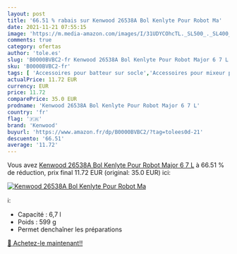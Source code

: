 ```yaml
---
layout: post
title: '66.51 % rabais sur Kenwood 26538A Bol Kenlyte Pour Robot Ma'
date: 2021-11-21 07:55:15
image: 'https://m.media-amazon.com/images/I/31UDYCOhcTL._SL500_._SL400_.jpg'
comments: true
category: ofertas
author: 'tole.es'
slug: 'B0000BVBC2-fr Kenwood 26538A Bol Kenlyte Pour Robot Major 6 7 L'
sku: 'B0000BVBC2-fr'
tags: [ 'Accessoires pour batteur sur socle','Accessoires pour mixeur plongeant','Cuisine et Maison','Petit électroménager','Pièces et accessoires pour petit électroménager','kenwood', ]
actualPrice: 11.72 EUR
currency: EUR
price: 11.72
comparePrice: 35.0 EUR
prodname: 'Kenwood 26538A Bol Kenlyte Pour Robot Major 6 7 L'
country: 'fr'
flag: '🇫🇷'
brand: 'Kenwood'
buyurl: 'https://www.amazon.fr/dp/B0000BVBC2/?tag=tolees0d-21'
descuento: '66.51'
average: '11.72'
---
```


Vous avez [Kenwood 26538A Bol Kenlyte Pour Robot Major 6 7 L](https://www.amazon.fr/dp/B0000BVBC2/?tag=tolees0d-21)  à  66.51 % de réduction, prix final  11.72 EUR (original: 35.0 EUR) ici:

[![Kenwood 26538A Bol Kenlyte Pour Robot Ma](https://m.media-amazon.com/images/I/31UDYCOhcTL._SL500_._SL400_.jpg)](https://www.amazon.fr/dp/B0000BVBC2/?tag=tolees0d-21)

ℹ️:

- Capacité : 6,7 l
- Poids : 599 g
- Permet denchaîner les préparations

[🛒 Achetez-le maintenant!!](https://www.amazon.fr/dp/B0000BVBC2/?tag=tolees0d-21)
